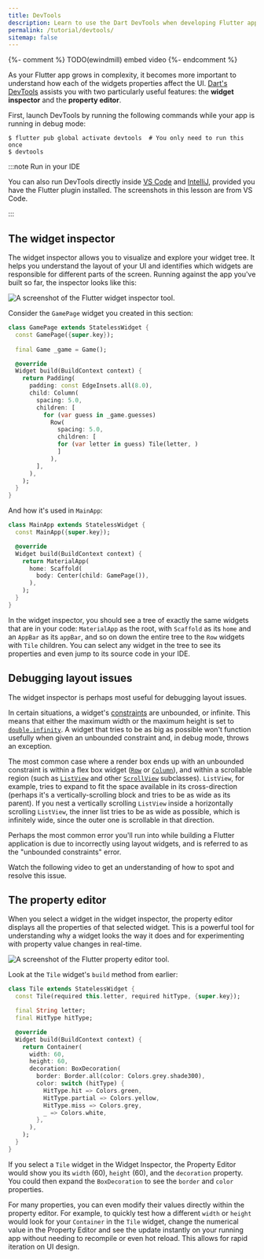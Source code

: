 ```yaml
---
title: DevTools
description: Learn to use the Dart DevTools when developing Flutter apps.
permalink: /tutorial/devtools/
sitemap: false
---
```


{%- comment %} TODO(ewindmill) embed video {%- endcomment %}

As your Flutter app grows in complexity, it becomes more important
to understand how each of the widgets properties affect the UI.
[Dart's DevTools][] assists you with two particularly useful features: the
**widget inspector** and the **property editor**.

First, launch DevTools by running the following commands while your app is running in debug mode:

```shell
$ flutter pub global activate devtools  # You only need to run this once
$ devtools
```

:::note Run in your IDE 

You can also run DevTools directly inside [VS Code][] and [IntelliJ][],
provided you have the Flutter plugin installed. The screenshots in this lesson 
are from VS Code.

:::

## The widget inspector

The widget inspector allows you to visualize and explore your widget tree. It
helps you understand the layout of your UI and identifies which widgets are
responsible for different parts of the screen. Running against the app you've
built so far, the inspector looks like this:

<img src='/assets/images/docs/tutorial/widget_inspector.png' alt="A screenshot of the Flutter widget inspector tool.">

Consider the `GamePage` widget you created in this section:

```dart
class GamePage extends StatelessWidget {
  const GamePage({super.key});
  
  final Game _game = Game();

  @override  
  Widget build(BuildContext context) {
    return Padding(
      padding: const EdgeInsets.all(8.0),
      child: Column(
        spacing: 5.0,
        children: [
          for (var guess in _game.guesses)
            Row(
              spacing: 5.0,
              children: [
              for (var letter in guess) Tile(letter, )
              ]
            ),
        ],
      ),
    );
  }
}
```

And how it's used in `MainApp`:

```dart
class MainApp extends StatelessWidget {
  const MainApp({super.key});

  @override
  Widget build(BuildContext context) {
    return MaterialApp(
      home: Scaffold(
        body: Center(child: GamePage()),
      ),
    );
  }
}
```

In the widget inspector, you should see a tree of exactly the same
widgets that are in your code: `MaterialApp` as the root, with
`Scaffold` as its `home` and an `AppBar` as its `appBar`, and so on
down the entire tree to the `Row` widgets with `Tile` children. You
can select any widget in the tree to see its properties and even jump
to its source code in your IDE.

## Debugging layout issues

The widget inspector is perhaps most useful for debugging layout issues.

In certain situations, a widget's [constraints][] are unbounded, or
infinite. This means that either the maximum width or the maximum
height is set to [`double.infinity`][]. A widget that tries to be as
big as possible won't function usefully when given an unbounded
constraint and, in debug mode, throws an exception.

The most common case where a render box ends up with an unbounded
constraint is within a flex box widget ([`Row`][] or [`Column`][]),
and within a scrollable region (such as [`ListView`][] and other
[`ScrollView`][] subclasses). `ListView`, for example, tries to expand
to fit the space available in its cross-direction (perhaps it's a
vertically-scrolling block and tries to be as wide as its parent). If
you nest a vertically scrolling `ListView` inside a horizontally
scrolling `ListView`, the inner list tries to be as wide as possible,
which is infinitely wide, since the outer one is scrollable in that
direction.

Perhaps the most common error you'll run into while building a Flutter
application is due to incorrectly using layout widgets, and is
referred to as the "unbounded constraints" error.

Watch the following video to get an understanding of how to spot and
resolve this issue.

<YouTubeEmbed id="jckqXR5CrPI" title="Decoding Flutter: Unbounded height and width"></YouTubeEmbed>

## The property editor

When you select a widget in the widget inspector, the property editor
displays all the properties of that selected widget. This is a
powerful tool for understanding why a widget looks the way it does and
for experimenting with property value changes in real-time.

<img src='/assets/images/docs/tutorial/property_editor.png' alt="A screenshot of the Flutter property editor tool.">

Look at the `Tile` widget's `build` method from earlier:

```dart
class Tile extends StatelessWidget {
  const Tile(required this.letter, required hitType, {super.key});

  final String letter;
  final HitType hitType;

  @override
  Widget build(BuildContext context) {
    return Container(
      width: 60,
      height: 60,
      decoration: BoxDecoration(
        border: Border.all(color: Colors.grey.shade300),
        color: switch (hitType) {
          HitType.hit => Colors.green,
          HitType.partial => Colors.yellow,
          HitType.miss => Colors.grey,
          _ => Colors.white,
        },
      ),
    );
  }
}
```

If you select a `Tile` widget in the Widget Inspector, the Property
Editor would show you its `width` (60), `height` (60), and the
`decoration` property. You could then expand the `BoxDecoration` to
see the `border` and `color` properties.

For many properties, you can even modify their values directly within the
property editor. For example, to quickly test how a different
`width` or `height` would look for your `Container` in the `Tile` widget,
 change the numerical value in the Property Editor and see the update
instantly on your running app without needing to recompile or even hot reload.
This allows for rapid iteration on UI design.

[Dart's DevTools]: /tools/devtools
[constraints]: /ui/layout/constraints
[`double.infinity`]:{{site.api}}/flutter/dart-core/double/infinity-constant.html
[`Column`]: {{site.api}}/flutter/widgets/Column-class.html
[`Row`]: {{site.api}}/flutter/widgets/Row-class.html
[`ListView`]: {{site.api}}/flutter/widgets/ListView-class.html
[`ScrollView`]: {{site.api}}/flutter/widgets/ScrollView-class.html
[VS Code]: /tools/vs-code
[IntelliJ]: /tools/android-studio
